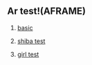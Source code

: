 ## Ar test!(AFRAME)

1. <a href="https://s3.ap-northeast-2.amazonaws.com/yu.nolple.kr/ar-test/aframe/examples/marker-based/basic.html" target="_blank">basic</a>

2. <a href="https://s3.ap-northeast-2.amazonaws.com/yu.nolple.kr/ar-test/gesture/index.html" target="_blank">shiba test</a>
   
3. <a href="https://s3.ap-northeast-2.amazonaws.com/yu.nolple.kr/ar-test/gesture/test.html" target="_blank">girl test</a>



